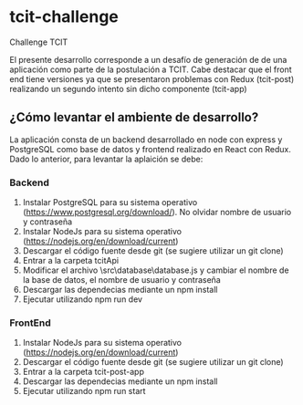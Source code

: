 
# tcit-challenge
Challenge TCIT

El presente desarrollo corresponde a un desafío de generación de de una aplicación como parte de la postulación a TCIT. Cabe destacar que el front end tiene versiones ya que se presentaron problemas con Redux (tcit-post) realizando un segundo intento sin dicho componente (tcit-app)

## ¿Cómo levantar el ambiente de desarrollo?

La aplicación consta de un backend desarrollado en node con express y PostgreSQL como base de datos y frontend realizado en React con Redux. Dado lo anterior, para levantar la aplaición se debe:

### Backend         
1. Instalar PostgreSQL para su sistema operativo (https://www.postgresql.org/download/). No olvidar nombre de usuario y contraseña
2. Instalar NodeJs para su sistema operativo (https://nodejs.org/en/download/current)
3. Descargar el código fuente desde git (se sugiere utilizar un git clone)
4. Entrar a la carpeta tcitApi
5. Modificar el archivo \src\database\database.js y cambiar el nombre de la base de datos, el nombre de usuario y contraseña
6. Descargar las dependecias mediante un npm install
7. Ejecutar utilizando npm run dev

### FrontEnd               
1. Instalar NodeJs para su sistema operativo (https://nodejs.org/en/download/current)
2. Descargar el código fuente desde git (se sugiere utilizar un git clone) 
3. Entrar a la carpeta tcit-post-app
4. Descargar las dependecias mediante un npm install
5. Ejecutar utilizando npm run start

